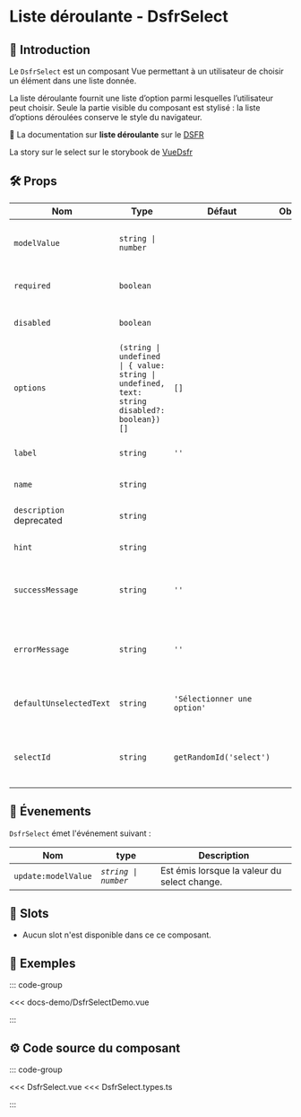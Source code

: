 # Liste déroulante - DsfrSelect

## 🌟 Introduction

Le `DsfrSelect` est un composant Vue permettant à un utilisateur de choisir un élément dans une liste donnée.

La liste déroulante fournit une liste d’option parmi lesquelles l’utilisateur peut choisir. Seule la partie visible du composant est stylisé : la liste d’options déroulées conserve le style du navigateur.

🏅 La documentation sur **liste déroulante** sur le [DSFR](https://www.systeme-de-design.gouv.fr/composants-et-modeles/composants/liste-deroulante)

<VIcon name="vi-file-type-storybook" /> La story sur le select sur le storybook de [VueDsfr](https://storybook.vue-ds.fr/?path=/docs/composants-dsfrselect--docs)

## 🛠️ Props

| Nom                      | Type                                                                                        | Défaut                      | Obligatoire | Description                                                      |
|--------------------------|---------------------------------------------------------------------------------------------|-----------------------------|:-----------:|------------------------------------------------------------------|
| `modelValue`             | `string \| number`                                                                          |                             |             | Valeur associée à l'option sélectionnée.                         |
| `required`               | `boolean`                                                                                   |                             |             | Indique si le select est obligatoire.                            |
| `disabled`               | `boolean`                                                                                   |                             |             | Indique si le select est désactivé.                              |
| `options`                | `(string \| undefined \| { value: string \| undefined, text: string disabled?: boolean})[]` | `[]`                        |             | Options à sélectionner                                           |
| `label`                  | `string`                                                                                    | `''`                        |             | Texte du label associé au select.                                |
| `name`                   | `string`                                                                                    |                             |             | Nom du champ.                                                    |
| `description` deprecated | `string`                                                                                    |                             |             | Deprecated, utiliser hint plutôt.                                |
| `hint`                   | `string`                                                                                    |                             |             | Texte d'indice pour guider.                                      |
| `successMessage`         | `string`                                                                                    | `''`                        |             | Message de validation à afficher en dessous du select.           |
| `errorMessage`           | `string`                                                                                    | `''`                        |             | Message d'erreur à afficher en dessous du select.                |
| `defaultUnselectedText`  | `string`                                                                                    | `'Sélectionner une option'` |             | Si `true`, l'infobulle s'affiche au survol.                      |
| `selectId`               | `string`                                                                                    | `getRandomId('select')`     |             | Identifiant unique pour le select. Utilisé pour l'accessibilité. |

## 📡 Évenements

`DsfrSelect` émet l'événement suivant :

| Nom                   | type                 | Description                                  |
|-----------------------|----------------------| ---------------------------------------------|
| `update:modelValue`   | *`string \| number`* | Est émis lorsque la valeur du select change. |

## 🧩 Slots

- Aucun slot n'est disponible dans ce ce composant.

## 📝 Exemples

::: code-group

<Story data-title="Démo" min-h="400px">
  <div
  class="flex flex-col"
  >
    <DsfrSelectDemo />
  </div>
</Story>

<<< docs-demo/DsfrSelectDemo.vue

:::

## ⚙️ Code source du composant

::: code-group

<<< DsfrSelect.vue
<<< DsfrSelect.types.ts

:::

<script setup lang="ts">
import DsfrSelectDemo from './docs-demo/DsfrSelectDemo.vue'
</script>
